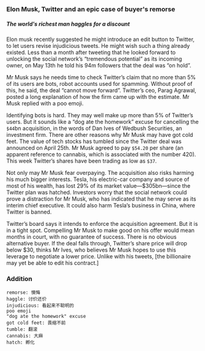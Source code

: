 ### Elon Musk, Twitter and an epic case of buyer's remorse

##### The world's richest man haggles for a discount

Elon musk recently suggested he might introduce an edit button to Twitter, to let users revise injudicious tweets. He might wish such a thing already existed. Less than a month after tweeting that he looked forward to unlocking the social network’s “tremendous potential” as its incoming owner, on May 13th he told his 94m followers that the deal was “on hold”.



Mr Musk says he needs time to check Twitter’s claim that no more than 5% of its users are bots, robot accounts used for spamming. Without proof of this, he said, the deal “cannot move forward”. Twitter’s ceo, Parag Agrawal, posted a long explanation of how the firm came up with the estimate. Mr Musk replied with a poo emoji.



Identifying bots is hard. They may well make up more than 5% of Twitter’s users. But it sounds like a “dog ate the homework” excuse for cancelling the `$44`bn acquisition, in the words of Dan Ives of Wedbush Securities, an investment firm. There are other reasons why Mr Musk may have got cold feet. The value of tech stocks has tumbled since the Twitter deal was announced on April 25th. Mr Musk agreed to pay `$54.20` per share (an apparent reference to cannabis, which is associated with the number 420). This week Twitter’s shares have been trading as low as `$37`.



Not only may Mr Musk fear overpaying. The acquisition also risks harming his much bigger interests. Tesla, his electric-car company and source of most of his wealth, has lost 29% of its market value—$305bn—since the Twitter plan was hatched. Investors worry that the social network could prove a distraction for Mr Musk, who has indicated that he may serve as its interim chief executive. It could also harm Tesla’s business in China, where Twitter is banned.



Twitter’s board says it intends to enforce the acquisition agreement. But it is in a tight spot. Compelling Mr Musk to make good on his offer would mean months in court, with no guarantee of success. There is no obvious alternative buyer. If the deal falls through, Twitter’s share price will drop below $30, thinks Mr Ives, who believes Mr Musk hopes to use this leverage to negotiate a lower price. Unlike with his tweets, [the billionaire may yet be able to edit his contract.]

### Addition

```
remorse: 懊悔
haggle: 讨价还价
injudicious: 看起来不聪明的
poo emoji
"dog ate the homework" excuse
got cold feet: 畏缩不前
tumble: 翻滚
cannabis: 大麻
hatch: 孵化
```

